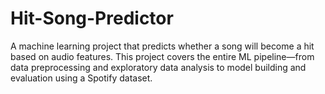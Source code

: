 # Hit-Song-Predictor
A machine learning project that predicts whether a song will become a hit based on audio features. This project covers the entire ML pipeline—from data preprocessing and exploratory data analysis to model building and evaluation using a Spotify dataset.
